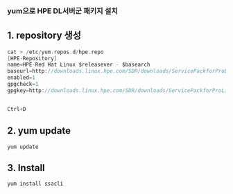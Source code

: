 ### yum으로 HPE DL서버군 패키지 설치

## 1. repository 생성
```C
cat > /etc/yum.repos.d/hpe.repo
[HPE-Repository]
name=HPE-Red Hat Linux $releasever - $basearch
baseurl=http://downloads.linux.hpe.com/SDR/downloads/ServicePackforProLiant/RedHat/$releasever/$basearch/current/
enabled=1
gpgcheck=1
gpgkey=http://downloads.linux.hpe.com/SDR/downloads/ServicePackforProLiant/GPG-KEY-ServicePackforProLiant/GPG-KEY-ServicePackf


Ctrl+D
```

## 2. yum update

	yum update


## 3. Install

	yum install ssacli